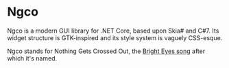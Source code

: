 Ngco
====

Ngco is a modern GUI library for .NET Core, based upon Skia# and C#7.  Its widget structure is GTK-inspired and its style system is vaguely CSS-esque.

Ngco stands for Nothing Gets Crossed Out, the [Bright Eyes song](https://www.youtube.com/watch?v=FhoS6g_PB40) after which it's named.
